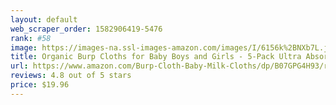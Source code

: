```yaml
---
layout: default 
﻿web_scraper_order: 1582906419-5476
rank: #58
image: https://images-na.ssl-images-amazon.com/images/I/6156k%2BNXb7L.jpg
title: Organic Burp Cloths for Baby Boys and Girls - 5-Pack Ultra Absorbent Burping Cloth, Burp…
url: https://www.amazon.com/Burp-Cloth-Baby-Milk-Cloths/dp/B07GPG4H93/ref=zg_mw_baby-products_58?_encoding=UTF8&psc=1&refRID=DDWM5Y6YAF3RS98T1NAA
reviews: 4.8 out of 5 stars
price: $19.96 
---
```

